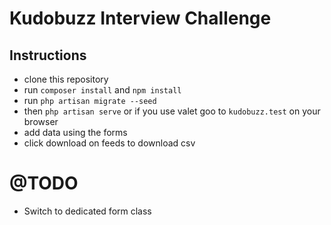 
# Kudobuzz Interview Challenge

## Instructions
- clone this repository
- run `composer install` and `npm install`
- run `php artisan migrate --seed`
- then `php artisan serve` or if you use valet goo to `kudobuzz.test` on your browser
- add data using the forms
- click download on feeds to download csv 

# @TODO
- Switch to dedicated form class
